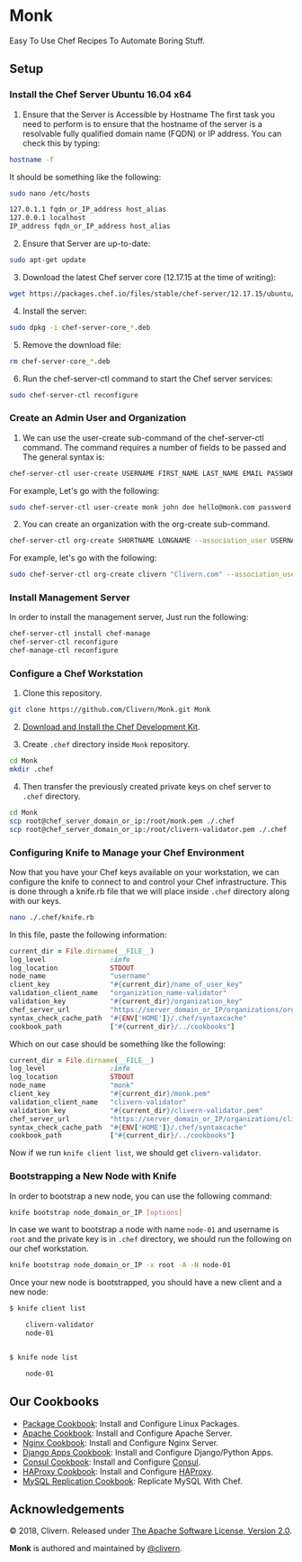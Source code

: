 Monk
====

Easy To Use Chef Recipes To Automate Boring Stuff.


Setup
-----

### Install the Chef Server Ubuntu 16.04 x64

1. Ensure that the Server is Accessible by Hostname
The first task you need to perform is to ensure that the hostname of the server is a resolvable fully qualified domain name (FQDN) or IP address. You can check this by typing:

```bash
hostname -f
```

It should be something like the following:

```bash
sudo nano /etc/hosts
```

```bash
127.0.1.1 fqdn_or_IP_address host_alias
127.0.0.1 localhost
IP_address fqdn_or_IP_address host_alias
```

2. Ensure that Server are up-to-date:
```bash
sudo apt-get update
```

3. Download the latest Chef server core (12.17.15 at the time of writing):
```bash
wget https://packages.chef.io/files/stable/chef-server/12.17.15/ubuntu/16.04/chef-server-core_12.17.15-1_amd64.deb
```

4. Install the server:
```bash
sudo dpkg -i chef-server-core_*.deb
```

5. Remove the download file:
```bash
rm chef-server-core_*.deb
```

6. Run the chef-server-ctl command to start the Chef server services:
```bash
sudo chef-server-ctl reconfigure
```

### Create an Admin User and Organization

1. We can use the user-create sub-command of the chef-server-ctl command. The command requires a number of fields to be passed and The general syntax is:

```bash
chef-server-ctl user-create USERNAME FIRST_NAME LAST_NAME EMAIL PASSWORD
```

For example, Let's go with the following:
```bash
sudo chef-server-ctl user-create monk john doe hello@monk.com password -f monk.pem
```

2. You can create an organization with the org-create sub-command.
```bash
chef-server-ctl org-create SHORTNAME LONGNAME --association_user USERNAME
```

For example, let's go with the following:
```bash
sudo chef-server-ctl org-create clivern "Clivern.com" --association_user monk -f clivern-validator.pem
```

### Install Management Server

In order to install the management server, Just run the following:

```bash
chef-server-ctl install chef-manage
chef-server-ctl reconfigure
chef-manage-ctl reconfigure
```

### Configure a Chef Workstation

1. Clone this repository.

```bash
git clone https://github.com/Clivern/Monk.git Monk
```

2. [Download and Install the Chef Development Kit](https://downloads.chef.io/chefdk#/).

3. Create `.chef` directory inside `Monk` repository.
```bash
cd Monk
mkdir .chef
```

4. Then transfer the previously created private keys on chef server to `.chef` directory.
```bash
cd Monk
scp root@chef_server_domain_or_ip:/root/monk.pem ./.chef
scp root@chef_server_domain_or_ip:/root/clivern-validator.pem ./.chef
```

### Configuring Knife to Manage your Chef Environment

Now that you have your Chef keys available on your workstation, we can configure the knife to connect to and control your Chef infrastructure. This is done through a knife.rb file that we will place inside `.chef` directory along with our keys.
```bash
nano ./.chef/knife.rb
```

In this file, paste the following information:
```ruby
current_dir = File.dirname(__FILE__)
log_level                :info
log_location             STDOUT
node_name                "username"
client_key               "#{current_dir}/name_of_user_key"
validation_client_name   "organization_name-validator"
validation_key           "#{current_dir}/organization_key"
chef_server_url          "https://server_domain_or_IP/organizations/organization_name"
syntax_check_cache_path  "#{ENV['HOME']}/.chef/syntaxcache"
cookbook_path            ["#{current_dir}/../cookbooks"]
```

Which on our case should be something like the following:
```ruby
current_dir = File.dirname(__FILE__)
log_level                :info
log_location             STDOUT
node_name                "monk"
client_key               "#{current_dir}/monk.pem"
validation_client_name   "clivern-validator"
validation_key           "#{current_dir}/clivern-validator.pem"
chef_server_url          "https://server_domain_or_IP/organizations/clivern"
syntax_check_cache_path  "#{ENV['HOME']}/.chef/syntaxcache"
cookbook_path            ["#{current_dir}/../cookbooks"]
```

Now if we run `knife client list`, we should get `clivern-validator`.


### Bootstrapping a New Node with Knife

In order to bootstrap a new node, you can use the following command:
```bash
knife bootstrap node_domain_or_IP [options]
```

In case we want to bootstrap a node with name `node-01` and username is `root` and the private key is in `.chef` directory, we should run the following on our chef workstation.
```bash
knife bootstrap node_domain_or_IP -x root -A -N node-01
```

Once your new node is bootstrapped, you should have a new client and a new node:
```bash
$ knife client list

    clivern-validator
    node-01


$ knife node list

    node-01
```


Our Cookbooks
-------------

- [Package Cookbook](https://github.com/Clivern/Monk/tree/master/cookbooks/package): Install and Configure Linux Packages.
- [Apache Cookbook](https://github.com/Clivern/Monk/tree/master/cookbooks/apache): Install and Configure Apache Server.
- [Nginx Cookbook](https://github.com/Clivern/Monk/tree/master/cookbooks/nginx): Install and Configure Nginx Server.
- [Django Apps Cookbook](https://github.com/Clivern/Kevin-Cookbook/): Install and Configure Django/Python Apps.
- [Consul Cookbook](https://github.com/Clivern/Consul-Cookbook/): Install and Configure [Consul](https://www.consul.io/).
- [HAProxy Cookbook](https://github.com/Clivern/HAProxy-Cookbook/): Install and Configure [HAProxy](http://www.haproxy.org/).
- [MySQL Replication Cookbook](https://github.com/Clivern/MySQL-Replication-Cookbook/): Replicate MySQL With Chef.


Acknowledgements
----------------

© 2018, Clivern. Released under [The Apache Software License, Version 2.0](http://www.apache.org/licenses/LICENSE-2.0.txt).

**Monk** is authored and maintained by [@clivern](http://github.com/clivern).
